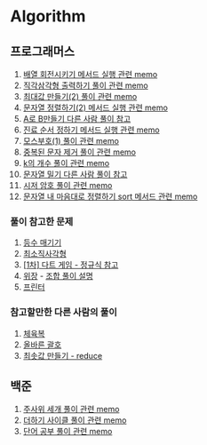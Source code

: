 # Algorithm


## 프로그래머스

1. [배열 회전시키기 메서드 실행 관련 memo](https://github.com/jaeyeong815/Algorithm/commit/bc5f435e15634141bdde2e9cb72d193042892db0#r98305488) <br>
2. [직각삼각형 출력하기 풀이 관련 memo](https://github.com/jaeyeong815/Algorithm/commit/4ae0b37667d423eb84c62c2610a62a0942348c7d#r98378563) <br>
3. [최대값 만들기(2) 풀이 관련 memo](https://github.com/jaeyeong815/Algorithm/commit/0ae9b21a45f1e5e02a9671d8483fefd44d17ca5f#r98533615) <br>
4. [문자열 정렬하기(2) 메서드 실행 관련 memo](https://github.com/jaeyeong815/Algorithm/commit/13893afe883e90b3d3551712f4e3c123f94e7bf3#r98693046) <br>
5. [A로 B만들기 다른 사람 풀이 참고](https://github.com/jaeyeong815/Algorithm/commit/5632ef7ddc4d31d978270862f8587581b1c08799#r98826635) <br>
6. [진료 순서 정하기 메서드 실행 관련 memo](https://github.com/jaeyeong815/Algorithm/commit/cfac14156f29137b1a9a4992837cc73ddd50172a#r98827396) <br>
7. [모스부호(1) 풀이 관련 memo](https://github.com/jaeyeong815/Algorithm/commit/3871eb4120460901e41749b8ec5b2bcba05ebd7d#r98988299) <br>
8. [중복된 문자 제거 풀이 관련 memo](https://github.com/jaeyeong815/Algorithm/commit/20532663fd2894d0e76d91e2cc96e706d79a22dc#r98988837) <br>
9. [k의 개수 풀이 관련 memo](https://github.com/jaeyeong815/Algorithm/commit/d4f81fc4fe318241e79c5ef7fe06b9b615b7e2c2#r99341747) <br>
10. [문자열 밀기 다른 사람 풀이 참고](https://github.com/jaeyeong815/Algorithm/commit/64ea212082a45006ca1b331560befd061129c7fe#commitcomment-100647511) <br>
11. [시저 암호 풀이 관련 memo](https://github.com/jaeyeong815/Algorithm/commit/d7ae4c71718d4f4c59a35a6f67cb5ace84e7296c#commitcomment-103558543) <br>
12. [문자열 내 마음대로 정렬하기 sort 메서드 관련 memo](https://github.com/jaeyeong815/Algorithm/commit/c402aced6660a626c05689482e226a67eab078be#commitcomment-104159949)

### 풀이 참고한 문제
1. [등수 매기기](https://github.com/jaeyeong815/Algorithm/commit/9c9119a8ed9df96c238b773ab73a2094af5df257) <br>
2. [최소직사각형](https://github.com/jaeyeong815/Algorithm/commit/765433689d4f131fe95c3c8ce2055136b791c279#commitcomment-104637135) <br>
3. [[1차] 다트 게임 - 정규식 참고](https://github.com/jaeyeong815/Algorithm/commit/49767d16372022cfd8e5368ee714f2f6f774cef1#commitcomment-104806991) <br>
4. [위장](https://github.com/jaeyeong815/Algorithm/blob/main/%ED%94%84%EB%A1%9C%EA%B7%B8%EB%9E%98%EB%A8%B8%EC%8A%A4/lv2/42578.%E2%80%85%EC%9C%84%EC%9E%A5/%EC%9C%84%EC%9E%A5.js) - [조합 풀이 설명](https://school.programmers.co.kr/questions/31757) <br>
5. [프린터](https://github.com/jaeyeong815/Algorithm/commit/f53f028e18cbbf32bdb5924c478b516fb17a11d8#commitcomment-108538737)

### 참고할만한 다른 사람의 풀이
1. [체육복](https://github.com/jaeyeong815/Algorithm/commit/9c85c5068eda1b757a703f82abbe2b34525c6b36#commitcomment-106172987) <br>
2. [올바른 괄호](https://github.com/jaeyeong815/Algorithm/commit/1d2d219274a57c977ee1e67bac94ee517529e8ea#commitcomment-106322447) <br>
3. [최솟값 만들기 - reduce](https://github.com/jaeyeong815/Algorithm/commit/1b9bcf50ffb3037397157077be49b446e161345b#r106686252)

## 백준

1. [주사위 세개 풀이 관련 memo](https://github.com/jaeyeong815/Algorithm/commit/6b902e4feca24abed0d3e11390af023651d71cfc#r99343416) <br>
2. [더하기 사이클 풀이 관련 memo](https://github.com/jaeyeong815/Algorithm/commit/48b9cd26d6fbe4eae4ca162b3eb319ee3ca56073#commitcomment-99924849) <br>
3. [단어 공부 풀이 관련 memo](https://github.com/jaeyeong815/Algorithm/commit/32ec27145c96f7c07160d88531eb60cfee1cfb96#commitcomment-100653367)
